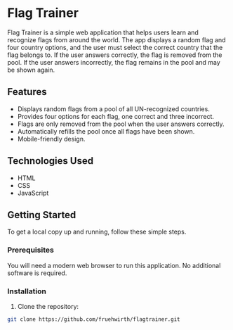 # Flag Trainer

Flag Trainer is a simple web application that helps users learn and recognize flags from around the world. The app displays a random flag and four country options, and the user must select the correct country that the flag belongs to. If the user answers correctly, the flag is removed from the pool. If the user answers incorrectly, the flag remains in the pool and may be shown again.

## Features

- Displays random flags from a pool of all UN-recognized countries.
- Provides four options for each flag, one correct and three incorrect.
- Flags are only removed from the pool when the user answers correctly.
- Automatically refills the pool once all flags have been shown.
- Mobile-friendly design.

## Technologies Used

- HTML
- CSS
- JavaScript

## Getting Started

To get a local copy up and running, follow these simple steps.

### Prerequisites

You will need a modern web browser to run this application. No additional software is required.

### Installation

1. Clone the repository:

```sh
git clone https://github.com/fruehwirth/flagtrainer.git
